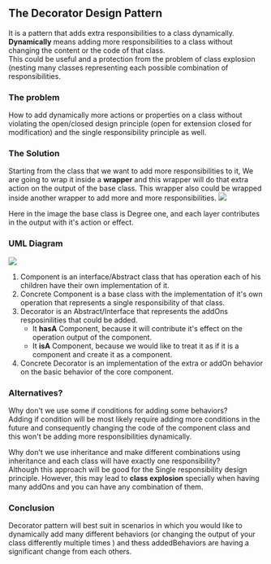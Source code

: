<h2>The Decorator Design Pattern</h2>
It is a pattern that adds extra responsibilities to a class dynamically.
<br><strong>Dynamically</strong> means adding more responsibilities to a class without changing the content
or the code of that class.
<br>
This could be useful and a protection from the problem of class explosion (nesting many classes representing each
possible combination of responsibilities.
<br>
<h3> The problem </h3>
How to add dynamically more actions or properties on a class without violating the
open/closed design principle (open for extension closed for modification) and the single responsibility principle as
well.

<h3>The Solution</h3>
Starting from the class that we want to add more responsibilities to it,
We are going to wrap it inside a <strong>wrapper</strong> and this wrapper will do that extra action on the output of
the base class.
This wrapper also could be wrapped inside another wrapper to add more and more responsibilities.

<img src = "https://imgur.com/LznGyxF.jpg" />

Here in the image the base class is Degree one, and each layer contributes in the output with it's action or effect.

<h3> UML Diagram </h3>

<img src="https://www.researchgate.net/publication/258568562/figure/fig17/AS:669479990218775@1536627876993/4-UML-Class-diagram-of-the-structure-of-the-Decorator-pattern.ppm" />

<ol> 
    <li>
        Component is an interface/Abstract class that has operation each of his children have their own implementation of it.
    </li>
    <li>
        Concrete Component is a base class with the implementation of it's own operation
        that represents a single responsibility of that class.
    </li>
    <li>
        Decorator is an Abstract/Interface that represents the addOns resposinilities that could be added.
        <ul>
            <li>It <strong>hasA</strong> Component, because it will contribute it's effect on the operation output of the component.</li>
            <li>It <strong>isA</strong> Component, because we would like to treat it as if it is a component and create it as a component.</li>
        </ul>
    </li>
    <li>
        Concrete Decorator is an implementation of the extra or addOn behavior on the basic behavior of the core component.
    </li>
</ol>

<h3> Alternatives? </h3>
<p>
    Why don't we use some if conditions for adding some behaviors?
    <br>
    Adding if condition will be most likely require adding more conditions in the future and consequently 
changing the code of the component class and this won't be adding more responsibilities dynamically.
</p>

<p>
    Why don't we use inheritance and make different combinations using inheritance and each class will have exactly one responsibility?
    <br>
    Although this approach will be good for the Single responsibility design principle. However, this may lead to 
<strong>class explosion</strong> specially when having many addOns and you can have any combination of them.
</p>

<h3>Conclusion</h3>
Decorator pattern will best suit in scenarios in which you would like to dynamically
add many different behaviors (or changing the output of your class differently multiple times ) and thess addedBehaviors
are having a significant change from each others.
